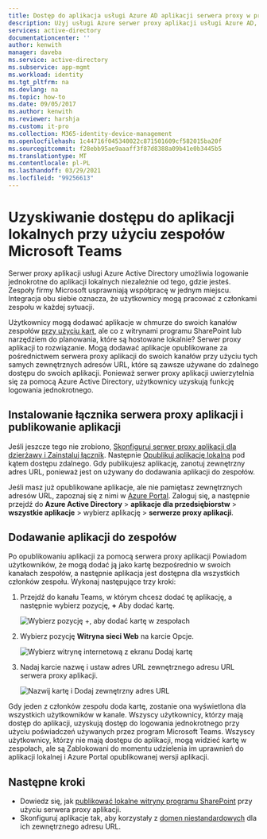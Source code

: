 ```yaml
---
title: Dostęp do aplikacja usługi Azure AD aplikacji serwera proxy w programie Teams | Microsoft Docs
description: Użyj usługi Azure serwer proxy aplikacji usługi Azure AD, aby uzyskać dostęp do aplikacji lokalnej za pomocą programu Microsoft Teams.
services: active-directory
documentationcenter: ''
author: kenwith
manager: daveba
ms.service: active-directory
ms.subservice: app-mgmt
ms.workload: identity
ms.tgt_pltfrm: na
ms.devlang: na
ms.topic: how-to
ms.date: 09/05/2017
ms.author: kenwith
ms.reviewer: harshja
ms.custom: it-pro
ms.collection: M365-identity-device-management
ms.openlocfilehash: 1c44716f045340022c871501609cf582015ba20f
ms.sourcegitcommit: f28ebb95ae9aaaff3f87d8388a09b41e0b3445b5
ms.translationtype: MT
ms.contentlocale: pl-PL
ms.lasthandoff: 03/29/2021
ms.locfileid: "99256613"
---
```

# <a name="access-your-on-premises-applications-through-microsoft-teams"></a>Uzyskiwanie dostępu do aplikacji lokalnych przy użyciu zespołów Microsoft Teams

Serwer proxy aplikacji usługi Azure Active Directory umożliwia logowanie jednokrotne do aplikacji lokalnych niezależnie od tego, gdzie jesteś. Zespoły firmy Microsoft usprawniają współpracę w jednym miejscu. Integracja obu siebie oznacza, że użytkownicy mogą pracować z członkami zespołu w każdej sytuacji.

Użytkownicy mogą dodawać aplikacje w chmurze do swoich kanałów zespołów [przy użyciu kart](https://support.office.com/article/Video-Using-Tabs-7350a03e-017a-4a00-a6ae-1c9fe8c497b3?ui=en-US&rs=en-US&ad=US), ale co z witrynami programu SharePoint lub narzędziem do planowania, które są hostowane lokalnie? Serwer proxy aplikacji to rozwiązanie. Mogą dodawać aplikacje opublikowane za pośrednictwem serwera proxy aplikacji do swoich kanałów przy użyciu tych samych zewnętrznych adresów URL, które są zawsze używane do zdalnego dostępu do swoich aplikacji. Ponieważ serwer proxy aplikacji uwierzytelnia się za pomocą Azure Active Directory, użytkownicy uzyskują funkcję logowania jednokrotnego.

## <a name="install-the-application-proxy-connector-and-publish-your-app"></a>Instalowanie łącznika serwera proxy aplikacji i publikowanie aplikacji

Jeśli jeszcze tego nie zrobiono, [Skonfiguruj serwer proxy aplikacji dla dzierżawy i Zainstaluj łącznik](application-proxy-add-on-premises-application.md). Następnie [Opublikuj aplikację lokalną](application-proxy-add-on-premises-application.md) pod kątem dostępu zdalnego. Gdy publikujesz aplikację, zanotuj zewnętrzny adres URL, ponieważ jest on używany do dodawania aplikacji do zespołów.

Jeśli masz już opublikowane aplikacje, ale nie pamiętasz zewnętrznych adresów URL, zapoznaj się z nimi w [Azure Portal](https://portal.azure.com). Zaloguj się, a następnie przejdź do **Azure Active Directory**  >  **aplikacje dla przedsiębiorstw**  >  **wszystkie aplikacje** > wybierz aplikację > **serwerze proxy aplikacji**.

## <a name="add-your-app-to-teams"></a>Dodawanie aplikacji do zespołów

Po opublikowaniu aplikacji za pomocą serwera proxy aplikacji Powiadom użytkowników, że mogą dodać ją jako kartę bezpośrednio w swoich kanałach zespołów, a następnie aplikacja jest dostępna dla wszystkich członków zespołu. Wykonaj następujące trzy kroki:

1. Przejdź do kanału Teams, w którym chcesz dodać tę aplikację, a następnie wybierz pozycję, **+** Aby dodać kartę.

   ![Wybierz pozycję +, aby dodać kartę w zespołach](./media/application-proxy-integrate-with-teams/add-tab.png)

1. Wybierz pozycję **Witryna sieci Web** na karcie Opcje.

   ![Wybierz witrynę internetową z ekranu Dodaj kartę](./media/application-proxy-integrate-with-teams/website.png)

1. Nadaj karcie nazwę i ustaw adres URL zewnętrznego adresu URL serwera proxy aplikacji.

   ![Nazwij kartę i Dodaj zewnętrzny adres URL](./media/application-proxy-integrate-with-teams/tab-name-url.png)

Gdy jeden z członków zespołu doda kartę, zostanie ona wyświetlona dla wszystkich użytkowników w kanale. Wszyscy użytkownicy, którzy mają dostęp do aplikacji, uzyskują dostęp do logowania jednokrotnego przy użyciu poświadczeń używanych przez program Microsoft Teams. Wszyscy użytkownicy, którzy nie mają dostępu do aplikacji, mogą widzieć kartę w zespołach, ale są Zablokowani do momentu udzielenia im uprawnień do aplikacji lokalnej i Azure Portal opublikowanej wersji aplikacji.

## <a name="next-steps"></a>Następne kroki

- Dowiedz się, jak [publikować lokalne witryny programu SharePoint](application-proxy-integrate-with-sharepoint-server.md) przy użyciu serwera proxy aplikacji.
- Skonfiguruj aplikacje tak, aby korzystały z [domen niestandardowych](application-proxy-configure-custom-domain.md) dla ich zewnętrznego adresu URL.
